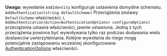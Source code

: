 **Uwaga:** wywołanie `AddIdentity` konfiguruje ustawienia domyślne schematu. `AddAuthentication(string defaultScheme)` Przeciążenia zestawy `DefaultScheme` właściwości; i, `AddAuthentication(Action<AuthenticationOptions> configureOptions)` przeciążenia ustawia właściwości, jawnie ustawiona. Jedną z tych przeciążenia powinna być wywoływana tylko raz podczas dodawania wielu dostawców uwierzytelniania. Kolejne wywołania do niego mogą potencjalnie zastępowaniu wcześniej skonfigurowane [AuthenticationOptions](/dotnet/api/microsoft.aspnetcore.builder.authenticationoptions) właściwości.